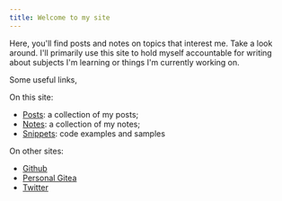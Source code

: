 ```yaml
---
title: Welcome to my site
---
```


Here, you'll find posts and notes on topics that interest me. Take a look around. I'll primarily use this site to hold myself accountable for writing about subjects I'm learning or things I'm currently working on.


Some useful links, 

On this site:

- [Posts](/posts/): a collection of my posts;
- [Notes](/notes/): a collection of my notes;
- [Snippets](/snippets/): code examples and samples

On other sites:
- <a href="https://github.com/ergz?tab=repositories" target="_blank">Github</a>
- <a href="https://git.emanuelrgz.com/" target="_blank">Personal Gitea</a>
- <a href="https://twitter.com/emanrgz" target="_blank">Twitter</a>